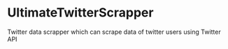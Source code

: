 # UltimateTwitterScrapper
 Twitter data scrapper which can scrape data of twitter users using Twitter API
